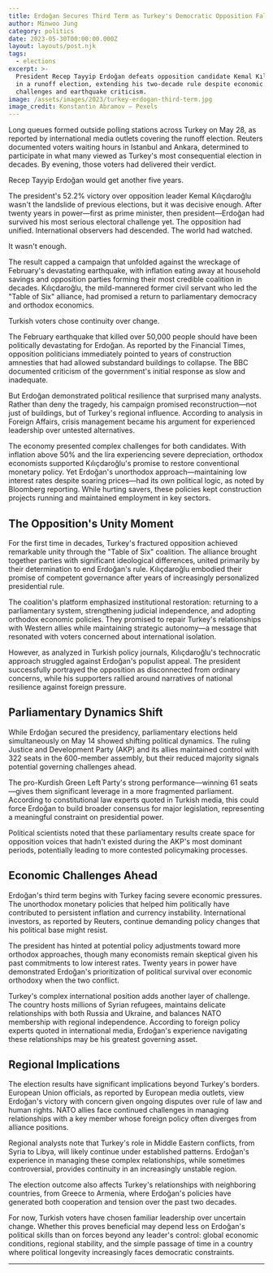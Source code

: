 ```yaml
---
title: Erdoğan Secures Third Term as Turkey's Democratic Opposition Falls Short
author: Minwoo Jung
category: politics
date: 2023-05-30T00:00:00.000Z
layout: layouts/post.njk
tags:
  - elections
excerpt: >-
  President Recep Tayyip Erdoğan defeats opposition candidate Kemal Kılıçdaroğlu
  in a runoff election, extending his two-decade rule despite economic
  challenges and earthquake criticism.
image: /assets/images/2023/turkey-erdogan-third-term.jpg
image_credit: Konstantin Abramov — Pexels
---
```


Long queues formed outside polling stations across Turkey on May 28, as reported by international media outlets covering the runoff election. Reuters documented voters waiting hours in Istanbul and Ankara, determined to participate in what many viewed as Turkey's most consequential election in decades. By evening, those voters had delivered their verdict.

Recep Tayyip Erdoğan would get another five years.

The president's 52.2% victory over opposition leader Kemal Kılıçdaroğlu wasn't the landslide of previous elections, but it was decisive enough. After twenty years in power—first as prime minister, then president—Erdoğan had survived his most serious electoral challenge yet. The opposition had unified. International observers had descended. The world had watched.

It wasn't enough.

The result capped a campaign that unfolded against the wreckage of February's devastating earthquake, with inflation eating away at household savings and opposition parties forming their most credible coalition in decades. Kılıçdaroğlu, the mild-mannered former civil servant who led the "Table of Six" alliance, had promised a return to parliamentary democracy and orthodox economics.

Turkish voters chose continuity over change.

The February earthquake that killed over 50,000 people should have been politically devastating for Erdoğan. As reported by the Financial Times, opposition politicians immediately pointed to years of construction amnesties that had allowed substandard buildings to collapse. The BBC documented criticism of the government's initial response as slow and inadequate.

But Erdoğan demonstrated political resilience that surprised many analysts. Rather than deny the tragedy, his campaign promised reconstruction—not just of buildings, but of Turkey's regional influence. According to analysis in Foreign Affairs, crisis management became his argument for experienced leadership over untested alternatives.

The economy presented complex challenges for both candidates. With inflation above 50% and the lira experiencing severe depreciation, orthodox economists supported Kılıçdaroğlu's promise to restore conventional monetary policy. Yet Erdoğan's unorthodox approach—maintaining low interest rates despite soaring prices—had its own political logic, as noted by Bloomberg reporting. While hurting savers, these policies kept construction projects running and maintained employment in key sectors.

## The Opposition's Unity Moment

For the first time in decades, Turkey's fractured opposition achieved remarkable unity through the "Table of Six" coalition. The alliance brought together parties with significant ideological differences, united primarily by their determination to end Erdoğan's rule. Kılıçdaroğlu embodied their promise of competent governance after years of increasingly personalized presidential rule.

The coalition's platform emphasized institutional restoration: returning to a parliamentary system, strengthening judicial independence, and adopting orthodox economic policies. They promised to repair Turkey's relationships with Western allies while maintaining strategic autonomy—a message that resonated with voters concerned about international isolation.

However, as analyzed in Turkish policy journals, Kılıçdaroğlu's technocratic approach struggled against Erdoğan's populist appeal. The president successfully portrayed the opposition as disconnected from ordinary concerns, while his supporters rallied around narratives of national resilience against foreign pressure.

## Parliamentary Dynamics Shift

While Erdoğan secured the presidency, parliamentary elections held simultaneously on May 14 showed shifting political dynamics. The ruling Justice and Development Party (AKP) and its allies maintained control with 322 seats in the 600-member assembly, but their reduced majority signals potential governing challenges ahead.

The pro-Kurdish Green Left Party's strong performance—winning 61 seats—gives them significant leverage in a more fragmented parliament. According to constitutional law experts quoted in Turkish media, this could force Erdoğan to build broader consensus for major legislation, representing a meaningful constraint on presidential power.

Political scientists noted that these parliamentary results create space for opposition voices that hadn't existed during the AKP's most dominant periods, potentially leading to more contested policymaking processes.

## Economic Challenges Ahead

Erdoğan's third term begins with Turkey facing severe economic pressures. The unorthodox monetary policies that helped him politically have contributed to persistent inflation and currency instability. International investors, as reported by Reuters, continue demanding policy changes that his political base might resist.

The president has hinted at potential policy adjustments toward more orthodox approaches, though many economists remain skeptical given his past commitments to low interest rates. Twenty years in power have demonstrated Erdoğan's prioritization of political survival over economic orthodoxy when the two conflict.

Turkey's complex international position adds another layer of challenge. The country hosts millions of Syrian refugees, maintains delicate relationships with both Russia and Ukraine, and balances NATO membership with regional independence. According to foreign policy experts quoted in international media, Erdoğan's experience navigating these relationships may be his greatest governing asset.

## Regional Implications

The election results have significant implications beyond Turkey's borders. European Union officials, as reported by European media outlets, view Erdoğan's victory with concern given ongoing disputes over rule of law and human rights. NATO allies face continued challenges in managing relationships with a key member whose foreign policy often diverges from alliance positions.

Regional analysts note that Turkey's role in Middle Eastern conflicts, from Syria to Libya, will likely continue under established patterns. Erdoğan's experience in managing these complex relationships, while sometimes controversial, provides continuity in an increasingly unstable region.

The election outcome also affects Turkey's relationships with neighboring countries, from Greece to Armenia, where Erdoğan's policies have generated both cooperation and tension over the past two decades.

For now, Turkish voters have chosen familiar leadership over uncertain change. Whether this proves beneficial may depend less on Erdoğan's political skills than on forces beyond any leader's control: global economic conditions, regional stability, and the simple passage of time in a country where political longevity increasingly faces democratic constraints.

---
